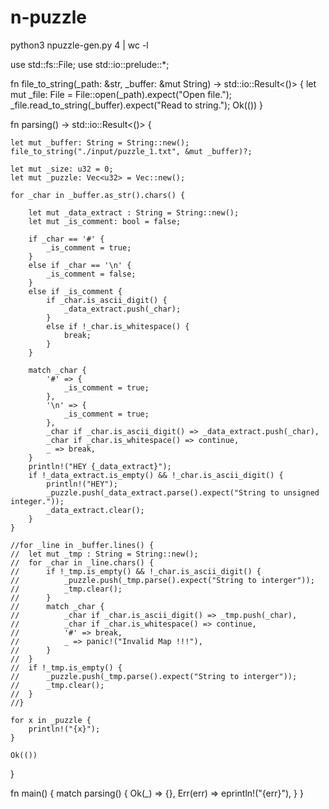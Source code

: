 # n-puzzle

python3 npuzzle-gen.py 4 | wc -l



use std::fs::File;
use std::io::prelude::*;

fn file_to_string(_path: &str, _buffer: &mut String) -> std::io::Result<()> {
	let mut _file: File = File::open(_path).expect("Open file.");
	_file.read_to_string(_buffer).expect("Read to string.");
	Ok(())
}

fn parsing() -> std::io::Result<()> {
	
	let mut _buffer: String = String::new();
	file_to_string("./input/puzzle_1.txt", &mut _buffer)?;

	let mut _size: u32 = 0;
	let mut _puzzle: Vec<u32> = Vec::new();

	for _char in _buffer.as_str().chars() {

		let mut _data_extract : String = String::new();
		let mut _is_comment: bool = false;

		if _char == '#' {
			_is_comment = true;
		}
		else if _char == '\n' {
			_is_comment = false;
		}
		else if _is_comment {
			if _char.is_ascii_digit() {
				_data_extract.push(_char);
			}
			else if !_char.is_whitespace() {
				break;
			}
		}

		match _char {
			'#' => {
				_is_comment = true;
			},
			'\n' => {
				_is_comment = true;
			},
			_char if _char.is_ascii_digit() => _data_extract.push(_char),
			_char if _char.is_whitespace() => continue,
			_ => break,
		}
		println!("HEY {_data_extract}");
		if !_data_extract.is_empty() && !_char.is_ascii_digit() {
			println!("HEY");
			_puzzle.push(_data_extract.parse().expect("String to unsigned integer."));
			_data_extract.clear();
		}
	}

	//for _line in _buffer.lines() {
	//	let mut _tmp : String = String::new();
	//	for _char in _line.chars() {
	//		if !_tmp.is_empty() && !_char.is_ascii_digit() {
	//			_puzzle.push(_tmp.parse().expect("String to interger"));
	//			_tmp.clear();
	//		}
	//		match _char {
	//			_char if _char.is_ascii_digit() => _tmp.push(_char),
	//			_char if _char.is_whitespace() => continue,
	//			'#' => break,
	//			_ => panic!("Invalid Map !!!"),
	//		}
	//	}
	//	if !_tmp.is_empty() {
	//		_puzzle.push(_tmp.parse().expect("String to interger"));
	//		_tmp.clear();
	//	}
	//}

	for x in _puzzle {
		println!("{x}");
	}

    Ok(())
}

fn main() {
	match parsing() {
		Ok(_) => {},
		Err(err) => eprintln!("{err}"),
	}
}
